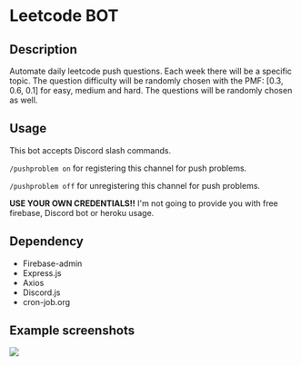 # Leetcode BOT

## Description
Automate daily leetcode push questions. Each week there will be a specific topic. The question difficulty will be randomly chosen with the PMF: [0.3, 0.6, 0.1] for easy, medium and hard. The questions will be randomly chosen as well.


## Usage

This bot accepts Discord slash commands.

```/pushproblem on``` for registering this channel for push problems.

```/pushproblem off``` for unregistering this channel for push problems.

**USE YOUR OWN CREDENTIALS!!** I'm not going to provide you with free firebase, Discord bot or heroku usage. 


## Dependency
- Firebase-admin 
- Express.js
- Axios
- Discord.js
- cron-job.org



## Example screenshots
![](https://i.imgur.com/Nv0ugsB.png)
